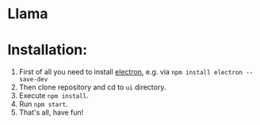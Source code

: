 # Llama

# Installation:

1. First of all you need to install [electron](https://github.com/electron/electron), e.g. via `npm install electron --save-dev`
2. Then clone repository and cd to `ui` directory.
3. Execute `npm install`.
4. Run `npm start`.
5. That's all, have fun!
